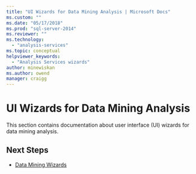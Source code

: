 ```yaml
---
title: "UI Wizards for Data Mining Analysis | Microsoft Docs"
ms.custom: ""
ms.date: "05/17/2018"
ms.prod: "sql-server-2014"
ms.reviewer: ""
ms.technology: 
  - "analysis-services"
ms.topic: conceptual
helpviewer_keywords: 
  - "Analysis Services wizards"
author: minewiskan
ms.author: owend
manager: craigg
---
```

# UI Wizards for Data Mining Analysis

This section contains documentation about user interface (UI) wizards for data mining analysis.

## Next Steps

- [Data Mining Wizards](../data-mining-wizards.md)

